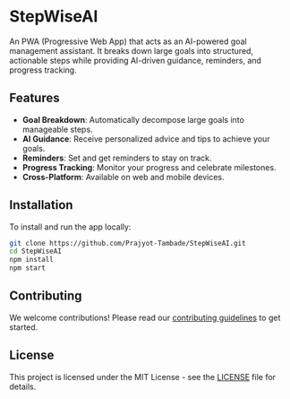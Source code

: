 # StepWiseAI

An PWA (Progressive Web App) that acts as an AI-powered goal management assistant. It breaks down large goals into structured, actionable steps while providing AI-driven guidance, reminders, and progress tracking.

## Features

- **Goal Breakdown**: Automatically decompose large goals into manageable steps.
- **AI Guidance**: Receive personalized advice and tips to achieve your goals.
- **Reminders**: Set and get reminders to stay on track.
- **Progress Tracking**: Monitor your progress and celebrate milestones.
- **Cross-Platform**: Available on web and mobile devices.

## Installation

To install and run the app locally:

```bash
git clone https://github.com/Prajyot-Tambade/StepWiseAI.git
cd StepWiseAI
npm install
npm start
```


## Contributing

We welcome contributions! Please read our [contributing guidelines](CONTRIBUTING.md) to get started.

## License

This project is licensed under the MIT License - see the [LICENSE](LICENSE) file for details.